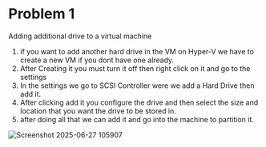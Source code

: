 # Problem 1 

Adding additional drive to a virtual machine

1. if you want to add another hard drive in the VM on Hyper-V we have to create a new VM if you dont have one already.
2. After Creating it you must turn it off then right click on it and go to the settings
3. In the settings we go to SCSI Controller were we add a Hard Drive then add it.
4. After clicking add it you configure the drive and then select the size and location that you want the drive to be stored in.
5. after doing all that we can add it and go into the machine to partition it. 

![Screenshot 2025-06-27 105907](https://github.com/user-attachments/assets/4331a1a2-147b-43fb-b94e-b2be42032364)

